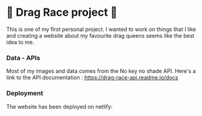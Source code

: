 # 👑 Drag Race project 👑

This is one of my first personal project. I wanted to work on things that I like and creating a website about my favourite drag queens seems like the best idea to me.

### Data - APIs

Most of my images and data comes from the No key no shade API. 
Here's a link to the API documentation : https://drag-race-api.readme.io/docs

### Deployment

The website has been deployed on netlify: 
